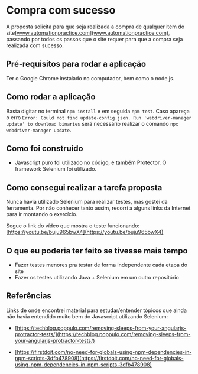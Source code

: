 # Compra com sucesso

A proposta solicita para que seja realizada a compra de qualquer item do site[www.automationpractice.com](www.automationpractice.com), passando por todos os passos que o site requer para que a compra seja realizada com sucesso.

## Pré-requisitos para rodar a aplicação

Ter o Google Chrome instalado no computador, bem como o node.js.

## Como rodar a aplicação

Basta digitar no terminal `npm install` e em seguida `npm test`.
Caso apareça o erro `Error: Could not find update-config.json. Run 'webdriver-manager update' to download binaries` será necessário realizar o comando `npx webdriver-manager update`.

## Como foi construído

- Javascript puro foi utilizado no código, e também Protector. O framework Selenium foi utilizado.

## Como consegui realizar a tarefa proposta
Nunca havia utilizado Selenium para realizar testes, mas gostei da ferramenta. Por não conhecer tanto assim, recorri a alguns links da Internet para ir montando o exercício.

Segue o link do vídeo que mostra o teste funcionando: [https://youtu.be/buju965bwX4](https://youtu.be/buju965bwX4)

## O que eu poderia ter feito se tivesse mais tempo
- Fazer testes menores pra testar de forma independente cada etapa do site 
- Fazer os testes utilizando Java + Selenium em um outro repositório


## Referências
Links de onde encontrei material para estudar/entender tópicos que ainda não havia entendido muito bem do Javascript utilizando Selenium:

* [https://techblog.poppulo.com/removing-sleeps-from-your-angularjs-protractor-tests/](https://techblog.poppulo.com/removing-sleeps-from-your-angularjs-protractor-tests/)

* [https://firstdoit.com/no-need-for-globals-using-npm-dependencies-in-npm-scripts-3dfb478908](https://firstdoit.com/no-need-for-globals-using-npm-dependencies-in-npm-scripts-3dfb478908)
